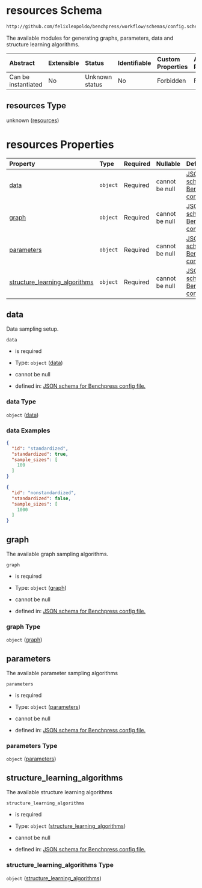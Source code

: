 # resources Schema

```txt
http://github.com/felixleopoldo/benchpress/workflow/schemas/config.schema.json#/properties/resources
```

The available modules for generating graphs, parameters, data and structure learning algorithms.

| Abstract            | Extensible | Status         | Identifiable | Custom Properties | Additional Properties | Access Restrictions | Defined In                                                              |
| :------------------ | :--------- | :------------- | :----------- | :---------------- | :-------------------- | :------------------ | :---------------------------------------------------------------------- |
| Can be instantiated | No         | Unknown status | No           | Forbidden         | Forbidden             | none                | [newschema.schema.json\*](newschema.schema.json "open original schema") |

## resources Type

unknown ([resources](newschema-properties-resources.md))

# resources Properties

| Property                                                          | Type     | Required | Nullable       | Defined by                                                                                                                                                                                                                                                            |
| :---------------------------------------------------------------- | :------- | :------- | :------------- | :-------------------------------------------------------------------------------------------------------------------------------------------------------------------------------------------------------------------------------------------------------------------- |
| [data](#data)                                                     | `object` | Required | cannot be null | [JSON schema for Benchpress config file.](newschema-properties-resources-properties-data.md "http://github.com/felixleopoldo/benchpress/workflow/schemas/config.schema.json#/properties/resources/properties/data")                                                   |
| [graph](#graph)                                                   | `object` | Required | cannot be null | [JSON schema for Benchpress config file.](newschema-properties-resources-properties-graph.md "http://github.com/felixleopoldo/benchpress/workflow/schemas/config.schema.json#/properties/resources/properties/graph")                                                 |
| [parameters](#parameters)                                         | `object` | Required | cannot be null | [JSON schema for Benchpress config file.](newschema-properties-resources-properties-parameters.md "http://github.com/felixleopoldo/benchpress/workflow/schemas/config.schema.json#/properties/resources/properties/parameters")                                       |
| [structure\_learning\_algorithms](#structure_learning_algorithms) | `object` | Required | cannot be null | [JSON schema for Benchpress config file.](newschema-properties-resources-properties-structure_learning_algorithms.md "http://github.com/felixleopoldo/benchpress/workflow/schemas/config.schema.json#/properties/resources/properties/structure_learning_algorithms") |

## data

Data sampling setup.

`data`

*   is required

*   Type: `object` ([data](newschema-properties-resources-properties-data.md))

*   cannot be null

*   defined in: [JSON schema for Benchpress config file.](newschema-properties-resources-properties-data.md "http://github.com/felixleopoldo/benchpress/workflow/schemas/config.schema.json#/properties/resources/properties/data")

### data Type

`object` ([data](newschema-properties-resources-properties-data.md))

### data Examples

```json
{
  "id": "standardized",
  "standardized": true,
  "sample_sizes": [
    100
  ]
}
```

```json
{
  "id": "nonstandardized",
  "standardized": false,
  "sample_sizes": [
    1000
  ]
}
```

## graph

The available graph sampling algorithms.

`graph`

*   is required

*   Type: `object` ([graph](newschema-properties-resources-properties-graph.md))

*   cannot be null

*   defined in: [JSON schema for Benchpress config file.](newschema-properties-resources-properties-graph.md "http://github.com/felixleopoldo/benchpress/workflow/schemas/config.schema.json#/properties/resources/properties/graph")

### graph Type

`object` ([graph](newschema-properties-resources-properties-graph.md))

## parameters

The available parameter sampling algorithms

`parameters`

*   is required

*   Type: `object` ([parameters](newschema-properties-resources-properties-parameters.md))

*   cannot be null

*   defined in: [JSON schema for Benchpress config file.](newschema-properties-resources-properties-parameters.md "http://github.com/felixleopoldo/benchpress/workflow/schemas/config.schema.json#/properties/resources/properties/parameters")

### parameters Type

`object` ([parameters](newschema-properties-resources-properties-parameters.md))

## structure\_learning\_algorithms

The available structure learning algorithms

`structure_learning_algorithms`

*   is required

*   Type: `object` ([structure\_learning\_algorithms](newschema-properties-resources-properties-structure_learning_algorithms.md))

*   cannot be null

*   defined in: [JSON schema for Benchpress config file.](newschema-properties-resources-properties-structure_learning_algorithms.md "http://github.com/felixleopoldo/benchpress/workflow/schemas/config.schema.json#/properties/resources/properties/structure_learning_algorithms")

### structure\_learning\_algorithms Type

`object` ([structure\_learning\_algorithms](newschema-properties-resources-properties-structure_learning_algorithms.md))
